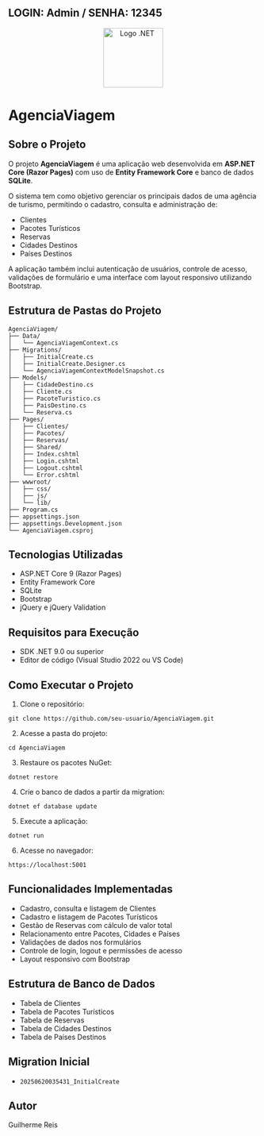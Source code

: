 
## LOGIN: Admin / SENHA: 12345

<p align="center">
  <img src="https://upload.wikimedia.org/wikipedia/commons/e/ee/.NET_Core_Logo.svg" width="120" alt="Logo .NET" />
</p>

# AgenciaViagem

## Sobre o Projeto

O projeto **AgenciaViagem** é uma aplicação web desenvolvida em **ASP.NET Core (Razor Pages)** com uso de **Entity Framework Core** e banco de dados **SQLite**.

O sistema tem como objetivo gerenciar os principais dados de uma agência de turismo, permitindo o cadastro, consulta e administração de:

* Clientes
* Pacotes Turísticos
* Reservas
* Cidades Destinos
* Países Destinos

A aplicação também inclui autenticação de usuários, controle de acesso, validações de formulário e uma interface com layout responsivo utilizando Bootstrap.

## Estrutura de Pastas do Projeto

```
AgenciaViagem/
├── Data/
│   └── AgenciaViagemContext.cs
├── Migrations/
│   ├── InitialCreate.cs
│   ├── InitialCreate.Designer.cs
│   └── AgenciaViagemContextModelSnapshot.cs
├── Models/
│   ├── CidadeDestino.cs
│   ├── Cliente.cs
│   ├── PacoteTuristico.cs
│   ├── PaisDestino.cs
│   └── Reserva.cs
├── Pages/
│   ├── Clientes/
│   ├── Pacotes/
│   ├── Reservas/
│   ├── Shared/
│   ├── Index.cshtml
│   ├── Login.cshtml
│   ├── Logout.cshtml
│   └── Error.cshtml
├── wwwroot/
│   ├── css/
│   ├── js/
│   └── lib/
├── Program.cs
├── appsettings.json
├── appsettings.Development.json
└── AgenciaViagem.csproj
```

## Tecnologias Utilizadas

* ASP.NET Core 9 (Razor Pages)
* Entity Framework Core
* SQLite
* Bootstrap
* jQuery e jQuery Validation

## Requisitos para Execução

* SDK .NET 9.0 ou superior
* Editor de código (Visual Studio 2022 ou VS Code)

## Como Executar o Projeto

1. Clone o repositório:

```
git clone https://github.com/seu-usuario/AgenciaViagem.git
```

2. Acesse a pasta do projeto:

```
cd AgenciaViagem
```

3. Restaure os pacotes NuGet:

```
dotnet restore
```

4. Crie o banco de dados a partir da migration:

```
dotnet ef database update
```

5. Execute a aplicação:

```
dotnet run
```

6. Acesse no navegador:

```
https://localhost:5001
```

## Funcionalidades Implementadas

* Cadastro, consulta e listagem de Clientes
* Cadastro e listagem de Pacotes Turísticos
* Gestão de Reservas com cálculo de valor total
* Relacionamento entre Pacotes, Cidades e Países
* Validações de dados nos formulários
* Controle de login, logout e permissões de acesso
* Layout responsivo com Bootstrap

## Estrutura de Banco de Dados

* Tabela de Clientes
* Tabela de Pacotes Turísticos
* Tabela de Reservas
* Tabela de Cidades Destinos
* Tabela de Países Destinos

## Migration Inicial

* `20250620035431_InitialCreate`

## Autor

Guilherme Reis


